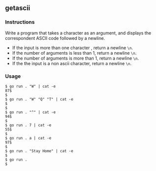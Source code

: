 ## getascii

### Instructions

Write a program that takes a character as an argument, and displays the correspondent ASCII code followed by a newline.

- If the input is more than one character , return a newline `\n`.
- If the number of arguments is less than 1, return a newline `\n`.
- If the number of arguments is more than 1, return a newline `\n`.
- If the the input is a non ascii character, return a newline `\n`.

### Usage

```console
$ go run . "W" | cat -e
87$
$
$ go run . "W" "Q" "T" | cat -e
$
$
$ go run . "^" | cat -e
94$
$
$ go run . 7 | cat -e
55$
$
$ go run . a | cat -e
97$
$
$ go run . "Stay Home" | cat -e
$
$ go run .
$
```